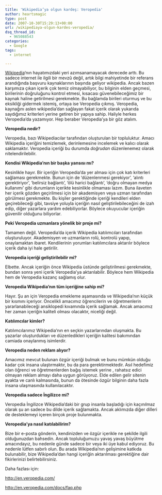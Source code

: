 ```yaml
---
title: 'Wikipedia’ya olgun kardeş: Veropedia'
author: heartsmagic
type: post
date: 2007-10-30T15:29:13+00:00
url: /wikipediaya-olgun-kardes-veropedia/
dsq_thread_id:
  - 965088543
categories:
  - Google
tags:
  - internet

---
```

<a href="http://en.wikipedia.org/wiki/Main_Page" target="_blank">Wikipedia</a>&#8216;nın hayatımızdaki yeri azımsanamayacak derecede arttı. Bu sadece internet ile ilgili bir mevzû değil, artık bilgi mahiyetinde bir referans arandığında başvuru kaynaklarının başında geliyor wikipedia. Ancak bazen karşımıza çıkan içerik çok temiz olmayabiliyor, bu bilginin elden geçmesi, birilerinin doğruluğunu kontrol etmesi, kısacası güvenebileceğimiz bir kaynak haline getirilmesi gerekmekte. Bu bağlamda birileri oturmuş ve bu eksikliği gidermek istemiş, ortaya ise Veropedia çıkmış. Veropedia, kaynağını aslen wikipedia&#8217;dan sağlayan fakat içerik olarak yukarıda saydığımız kriterleri yerine getiren bir yapıya sahip. Haliyle herkes Veropedia&#8217;da yazamıyor. Hep beraber Veropedia&#8217;ya bir göz atalım.

<!--more-->

**Veropedia nedir?**

Veropedia, bazı Wikipediacılar tarafından oluşturulan bir topluluktur. Amacı Wikipedia içeriğini temizlemek, derinlemesine incelemek ve kalıcı olarak saklamaktır. Veropedia içeriği bu durumda _doğrudan_ düzenlenemez olarak nitelendirilebilir.

**Kendisi Wikipedia&#8217;nın bir başka yansısı mı?**

Kesinlikle hayır. Bir içeriğin Veropedia&#8217;da yer alması için çok katı kriterleri sağlaması gerekmekte. Bunun için de &#8216;düzenlenmesi gerekiyor&#8217;, &#8216;alıntı gerektiriyor&#8217;, &#8216;belirsiz bağlantı&#8217;, &#8216;ölü harici bağlantı&#8217;, &#8216;doğru olmayan medya kullanımı&#8217; gibi durumların içerikte kesinlikle olmaması lazım. Buna ilaveten her içerik gözden geçirilmesi için bir akademisyen veya uzman tarafından görülmesi gerekmekte. Bu kişiler gerektiğinde içeriği kendileri elden geçirebileceği gibi, tavsiye yoluyla içeriğin nasıl geliştirilebileceğini de izah edip, diğer yazarlara yardım edebiliyorlar. Böylece okuyucular içeriğin güvenilir olduğunu biliyorlar.

**Peki Veropedia uzmanlara yönelik bir proje mi?**

Tamamen değil. Veropedia&#8217;da içerik Wikipedia katılımcıları tarafından oluşturuluyor. Akademisyen ve uzmanların rolü, kontrolü yapıp, onaylamaktan ibaret. Kendilerinin yorumları katılımcılara aktarılır böylece içerik daha iyi hale getirilir.

**Veropedia içeriği geliştirilebilir mi?**

Elbette. Ancak içeriğin önce Wikipedia üstünde geliştirilmesi gerekmekte, bundan sonra yeni içerik Veropedia&#8217;ya aktarılabilir. Böylece hem Wikipedia hem de Veropedia kazanç sağlamış olur.

**Veropedia Wikipedia&#8217;nın tüm içeriğine sahip mi?**

Hayır. Şu an için Veropedia emekleme aşamasında ve Wikipedia&#8217;nın küçük bir kısmını içeriyor. Öncelikli amacımız öğrencilerin ve öğretmenlerin yararlanabileceği ansiklopedi kıvamında içerik sağlamak. Ancak amacımız her zaman içeriğin kaliteli olması olacaktır, niceliği değil.

**Katılımcılar kimler?**

Katılımcılarımız Wikipedia&#8217;nın en seçkin yazarlarından oluşmakta. Bu yazarlar oluşturdukları ve düzenledikleri içeriğin kalitesi bakımından camiada onaylanmış isimlerdir.

**Veropedia neden reklam alıyor?**

Amacımız mevcut bulunan özgür içeriği bulmak ve bunu mümkün olduğu kadar çok insana ulaştırmaktır, bu da para gerektirmektedir. Asıl hedefimiz olan öğrenci ve öğretmenlerden bağış istemek yerine , rahatsız edici olmayan reklam almayı daha uygun görüyoruz. Elde edilen gelir sitenin ayakta ve canlı kalmasında, bunun da ötesinde özgür bilginin daha fazla insana ulaşmasında kullanılacaktır.

**Veropedia sadece İngilizce mi?**

Veropedia İngilizce Wikipedia&#8217;daki bir grup insanla başladığı için kaçınılmaz olarak şu an sadece bu dilde içerik sağlamakta. Ancak aklımızda diğer dilleri de desteklemeyi içeren birçok proje bulunmakta.

**Veropedia&#8217;ya nasıl katılabilirim?**

Bize bir e-posta gönderin, kendinizden ve özgür içerikle ne şekilde ilgili olduğunuzdan bahsedin. Ancak topluluğumuzu yavaş yavaş büyütme amacındayız, bu nedenle günde sadece bir veya iki üye kabul ediyoruz. Bu nedenle lütfen sabırlı olun. Bu arada Wikipedia&#8217;nın gelişimine katkıda bulunabilir, bize Wikipedia&#8217;dan hangi içeriğin aktarılması gerektiğine dair fikirlerinizi belirtebilirsiniz.

Daha fazlası için:

http://en.veropedia.com/

http://en.veropedia.com/docs/faq.php